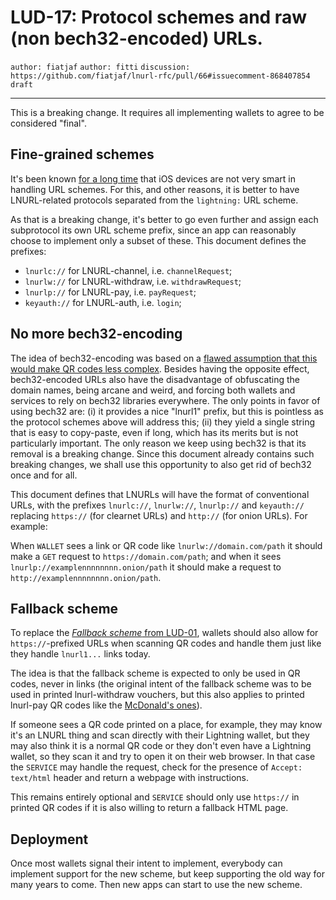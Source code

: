 LUD-17: Protocol schemes and raw (non bech32-encoded) URLs.
==========================================================

`author: fiatjaf` `author: fitti` `discussion: https://github.com/fiatjaf/lnurl-rfc/pull/66#issuecomment-868407854` `draft`

---

This is a breaking change. It requires all implementing wallets to agree to be considered "final".

## Fine-grained schemes

It's been known [for a long time](https://github.com/fiatjaf/lnurl-rfc/issues/53) that iOS devices are not very smart in handling URL schemes. For this, and other reasons, it is better to have LNURL-related protocols separated from the `lightning:` URL scheme.

As that is a breaking change, it's better to go even further and assign each subprotocol its own URL scheme prefix, since an app can reasonably choose to implement only a subset of these. This document defines the prefixes:

  - `lnurlc://` for LNURL-channel, i.e. `channelRequest`;
  - `lnurlw://` for LNURL-withdraw, i.e. `withdrawRequest`;
  - `lnurlp://` for LNURL-pay, i.e. `payRequest`;
  - `keyauth://` for LNURL-auth, i.e. `login`;

## No more bech32-encoding

The idea of bech32-encoding was based on a [flawed assumption that this would make QR codes less complex](https://github.com/fiatjaf/lnurl-rfc/issues/15). Besides having the opposite effect, bech32-encoded URLs also have the disadvantage of obfuscating the domain names, being arcane and weird, and forcing both wallets and services to rely on bech32 libraries everywhere. The only points in favor of using bech32 are: (i) it provides a nice "lnurl1" prefix, but this is pointless as the protocol schemes above will address this; (ii) they yield a single string that is easy to copy-paste, even if long, which has its merits but is not particularly important. The only reason we keep using bech32 is that its removal is a breaking change. Since this document already contains such breaking changes, we shall use this opportunity to also get rid of bech32 once and for all.

This document defines that LNURLs will have the format of conventional URLs, with the prefixes `lnurlc://`, `lnurlw://`, `lnurlp://` and `keyauth://` replacing `https://` (for clearnet URLs) and `http://` (for onion URLs). For example:

When `WALLET` sees a link or QR code like `lnurlw://domain.com/path` it should make a `GET` request to `https://domain.com/path`; and when it sees `lnurlp://examplennnnnnnn.onion/path` it should make a request to `http://examplennnnnnnn.onion/path`.

## Fallback scheme

To replace the [_Fallback scheme_ from LUD-01](01.md#fallback-scheme), wallets should also allow for `https://`-prefixed URLs when scanning QR codes and handle them just like they handle `lnurl1...` links today.

The idea is that the fallback scheme is expected to only be used in QR codes, never in links (the original intent of the fallback scheme was to be used in printed lnurl-withdraw vouchers, but this also applies to printed lnurl-pay QR codes like the [McDonald's ones](https://twitter.com/fiatjaf/status/1435251011527000066)).

If someone sees a QR code printed on a place, for example, they may know it's an LNURL thing and scan directly with their Lightning wallet, but they may also think it is a normal QR code or they don't even have a Lightning wallet, so they scan it and try to open it on their web browser. In that case the `SERVICE` may handle the request, check for the presence of `Accept: text/html` header and return a webpage with instructions.

This remains entirely optional and `SERVICE` should only use `https://` in printed QR codes if it is also willing to return a fallback HTML page.

## Deployment

Once most wallets signal their intent to implement, everybody can implement support for the new scheme, but keep supporting the old way for many years to come. Then new apps can start to use the new scheme.
